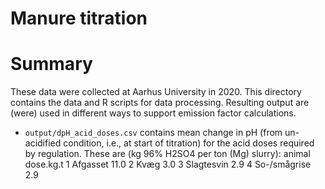 # Manure titration

# Summary
These data were collected at Aarhus University in 2020.
This directory contains the data and R scripts for data processing.
Resulting output are (were) used in different ways to support emission factor calculations.

* `output/dpH_acid_doses.csv` contains mean change in pH (from un-acidified condition, i.e., at start of titration) for the acid doses required by regulation.
These are (kg 96% H2SO4 per ton (Mg) slurry):
        animal dose.kg.t
1     Afgasset      11.0
2         Kvæg       3.0
3   Slagtesvin       2.9
4 So-/smågrise       2.9
